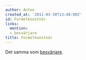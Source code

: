 ```yaml
---
author: Anton
created_at: '2011-03-30T13:48:00Z'
id: Formelkonstnär
links:
  mention:
  - besvärjare
title: Formelkonstnär
---
```


Det samma som [besvärjare].

  [besvärjare]: besvärjare
